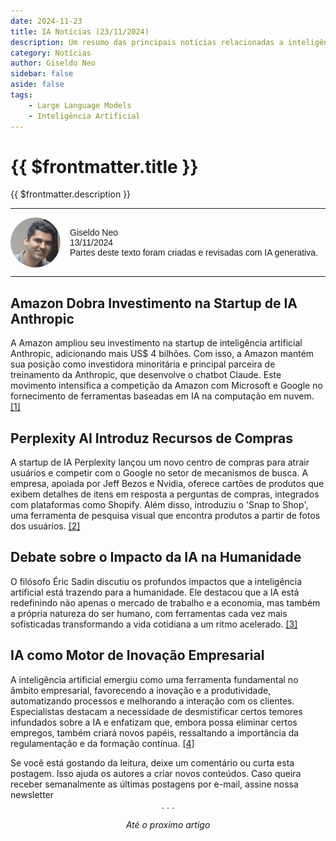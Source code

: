 ```yaml
---
date: 2024-11-23
title: IA Notícias (23/11/2024)
description: Um resumo das principais notícias relacionadas a inteligência artificial do dia 23/11/2024
category: Notícias
author: Giseldo Neo
sidebar: false
aside: false
tags: 
    - Large Language Models
    - Inteligência Artificial
---
```


# {{ $frontmatter.title }}

{{ $frontmatter.description }}

<style>
    .profile {
      display: flex;
      align-items: center;
      gap: 15px;
      font-family: Arial, sans-serif;
    }

    .profile img {
      border-radius: 50%;
      width: 80px; /* Adjust size as needed */
      height: 80px; /* Adjust size as needed */
    }

    .profile-details {
      font-size: 14px;
    }

    .profile-details p {
      margin: 0;
    }
  </style>

  <hr class="solid">
  <div class="profile">
    <img src="./giseldo.png" alt="Profile Picture" />
    <div class="profile-details">
      <p>Giseldo Neo</p>
      <p>13/11/2024</p>
      <p>Partes deste texto foram criadas e revisadas com IA generativa.</p>
    </div>
  </div>
  <hr class="solid">

## Amazon Dobra Investimento na Startup de IA Anthropic

A Amazon ampliou seu investimento na startup de inteligência artificial Anthropic, adicionando mais US$ 4 bilhões. Com isso, a Amazon mantém sua posição como investidora minoritária e principal parceira de treinamento da Anthropic, que desenvolve o chatbot Claude. Este movimento intensifica a competição da Amazon com Microsoft e Google no fornecimento de ferramentas baseadas em IA na computação em nuvem. [[1]]( https://www.reuters.com/pt/tecnologia/B2IQQ3ABXVONBLLAQV3YWONK6I-2024-11-22/?utm_source=chatgpt.com)

## Perplexity AI Introduz Recursos de Compras

A startup de IA Perplexity lançou um novo centro de compras para atrair usuários e competir com o Google no setor de mecanismos de busca. A empresa, apoiada por Jeff Bezos e Nvidia, oferece cartões de produtos que exibem detalhes de itens em resposta a perguntas de compras, integrados com plataformas como Shopify. Além disso, introduziu o 'Snap to Shop', uma ferramenta de pesquisa visual que encontra produtos a partir de fotos dos usuários. [[2]](https://elpais.com/proyecto-tendencias/2024-11-11/)

## Debate sobre o Impacto da IA na Humanidade

O filósofo Éric Sadin discutiu os profundos impactos que a inteligência artificial está trazendo para a humanidade. Ele destacou que a IA está redefinindo não apenas o mercado de trabalho e a economia, mas também a própria natureza do ser humano, com ferramentas cada vez mais sofisticadas transformando a vida cotidiana a um ritmo acelerado. [[3]](https://cincodias.elpais.com/companias/2024-11-12/)

## IA como Motor de Inovação Empresarial

A inteligência artificial emergiu como uma ferramenta fundamental no âmbito empresarial, favorecendo a inovação e a produtividade, automatizando processos e melhorando a interação com os clientes. Especialistas destacam a necessidade de desmistificar certos temores infundados sobre a IA e enfatizam que, embora possa eliminar certos empregos, também criará novos papéis, ressaltando a importância da regulamentação e da formação contínua. [[4]](https://cincodias.elpais.com/companias/2024-11-12/la-inteligencia-artificial-un-motor-para-la-innovacion-empresarial.html?utm_source=chatgpt.com)


<div class="custom-layout">
Se você está gostando da leitura, deixe um comentário ou curta esta postagem. Isso ajuda os autores a criar novos conteúdos. Caso queira receber semanalmente as últimas postagens por e-mail, assine nossa newsletter
</div>

<div class="custom-layout">
<SimpleNewsletter />
</div>

<center>. . .</center>

_<center>Até o proximo artigo</center>_

